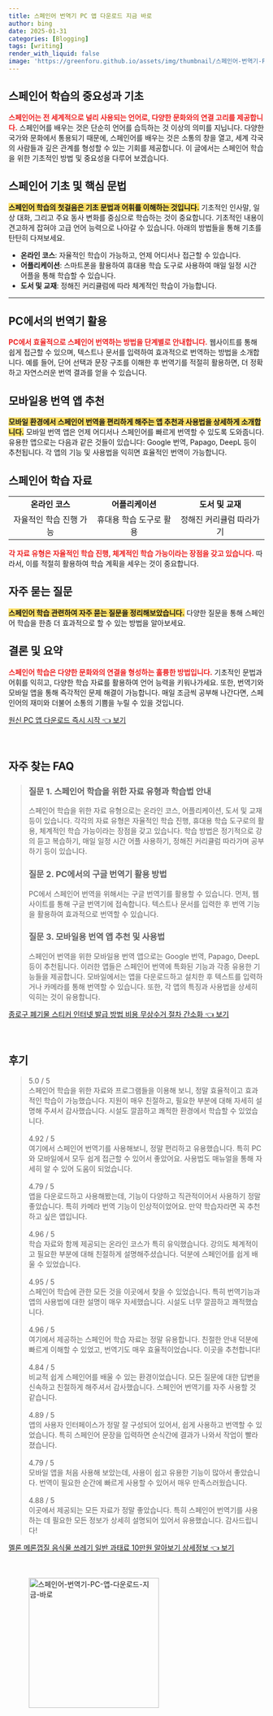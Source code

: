 ```yaml
---
title: 스페인어 번역기 PC 앱 다운로드 지금 바로
author: bing
date: 2025-01-31
categories: [Blogging]
tags: [writing]
render_with_liquid: false
image: 'https://greenforu.github.io/assets/img/thumbnail/스페인어-번역기-PC-앱-다운로드-지금-바로.webp'
---
```



<h2 id='스페인어 학습의 중요성과 기초'>스페인어 학습의 중요성과 기초</h2>

<p><b><span style="color: #ee2323;">스페인어는 전 세계적으로 널리 사용되는 언어로, 다양한 문화와의 연결 고리를 제공합니다.</span></b> 스페인어를 배우는 것은 단순히 언어를 습득하는 것 이상의 의미를 지닙니다. 다양한 국가와 문화에서 통용되기 때문에, 스페인어를 배우는 것은 소통의 창을 열고, 세계 각국의 사람들과 깊은 관계를 형성할 수 있는 기회를 제공합니다. 이 글에서는 스페인어 학습을 위한 기초적인 방법 및 중요성을 다루어 보겠습니다.</p>

<h2 id='스페인어 기초 및 핵심 문법'>스페인어 기초 및 핵심 문법</h2>

<p><b><span style="background-color: #ffe066;">스페인어 학습의 첫걸음은 기초 문법과 어휘를 이해하는 것입니다.</span></b> 기초적인 인사말, 일상 대화, 그리고 주요 동사 변화를 중심으로 학습하는 것이 중요합니다. 기초적인 내용이 견고하게 잡혀야 고급 언어 능력으로 나아갈 수 있습니다. 아래의 방법들을 통해 기초를 탄탄히 다져보세요.</p>

<ul>
    <li><b>온라인 코스</b>: 자율적인 학습이 가능하고, 언제 어디서나 접근할 수 있습니다.</li>
    <li><b>어플리케이션</b>: 스마트폰을 활용하여 휴대용 학습 도구로 사용하여 매일 일정 시간 어플을 통해 학습할 수 있습니다.</li>
    <li><b>도서 및 교재</b>: 정해진 커리큘럼에 따라 체계적인 학습이 가능합니다.</li>
</ul>

<hr />

<h2 id='PC에서의 번역기 활용'>PC에서의 번역기 활용</h2>

<p><b><span style="color: #ee2323;">PC에서 효율적으로 스페인어 번역하는 방법을 단계별로 안내합니다.</span></b> 웹사이트를 통해 쉽게 접근할 수 있으며, 텍스트나 문서를 입력하여 효과적으로 번역하는 방법을 소개합니다. 예를 들어, 단어 선택과 문장 구조를 이해한 후 번역기를 적절히 활용하면, 더 정확하고 자연스러운 번역 결과를 얻을 수 있습니다.</p>

<h2 id='모바일용 번역 앱 추천'>모바일용 번역 앱 추천</h2>

<p><b><span style="background-color: #ffe066;">모바일 환경에서 스페인어 번역을 편리하게 해주는 앱 추천과 사용법을 상세하게 소개합니다.</span></b> 모바일 번역 앱은 언제 어디서나 스페인어를 빠르게 번역할 수 있도록 도와줍니다. 유용한 앱으로는 다음과 같은 것들이 있습니다: Google 번역, Papago, DeepL 등이 추천됩니다. 각 앱의 기능 및 사용법을 익히면 효율적인 번역이 가능합니다.</p>

<h2 id='스페인어 학습 자료'>스페인어 학습 자료</h2>

<table>
    <tr>
        <td style="text-align: center; height: 17px;"><b>온라인 코스</b></td>
        <td style="text-align: center; height: 17px;"><b>어플리케이션</b></td>
        <td style="text-align: center; height: 17px;"><b>도서 및 교재</b></td>
    </tr>
    <tr>
        <td style="text-align: center; height: 17px;">자율적인 학습 진행 가능</td>
        <td style="text-align: center; height: 17px;">휴대용 학습 도구로 활용</td>
        <td style="text-align: center; height: 17px;">정해진 커리큘럼 따라가기</td>
    </tr>
</table>

<p><b><span style="color: #ee2323;">각 자료 유형은 자율적인 학습 진행, 체계적인 학습 가능이라는 장점을 갖고 있습니다.</span></b> 따라서, 이를 적절히 활용하여 학습 계획을 세우는 것이 중요합니다.</p>

<h2 id='자주 묻는 질문'>자주 묻는 질문</h2>

<p><b><span style="background-color: #ffe066;">스페인어 학습 관련하여 자주 묻는 질문을 정리해보았습니다.</span></b> 다양한 질문을 통해 스페인어 학습을 한층 더 효과적으로 할 수 있는 방법을 알아보세요.</p>

<h2 id='결론 및 요약'>결론 및 요약</h2>

<p><b><span style="color: #ee2323;">스페인어 학습은 다양한 문화와의 연결을 형성하는 훌륭한 방법입니다.</span></b> 기초적인 문법과 어휘를 익히고, 다양한 학습 자료를 활용하여 언어 능력을 키워나가세요. 또한, 번역기와 모바일 앱을 통해 즉각적인 문제 해결이 가능합니다. 매일 조금씩 공부해 나간다면, 스페인어의 재미와 더불어 소통의 기쁨을 누릴 수 있을 것입니다.</p>


<p><a class="click-button" title="원신 PC 앱 다운로드 즉시 시작" href="https://greenforu.github.io/posts/%EC%9B%90%EC%8B%A0-PC-%EC%95%B1-%EB%8B%A4%EC%9A%B4%EB%A1%9C%EB%93%9C-%EC%A6%89%EC%8B%9C-%EC%8B%9C%EC%9E%91/" rel="dofollow">원신 PC 앱 다운로드 즉시 시작 👈 보기</a></p><br>
<h2 id='자주_찾는_FAQ'>자주 찾는 FAQ</h2>
<div itemscope="" itemtype="https://schema.org/FAQPage"> 
<blockquote> 
<div itemscope="" itemprop="mainEntity" itemtype="https://schema.org/Question"> 
<h3 itemprop="name">질문 1. 스페인어 학습을 위한 자료 유형과 학습법 안내</h3> 
<div itemscope="" itemprop="acceptedAnswer" itemtype="https://schema.org/Answer"> 
<span itemprop="text"> 
<p>스페인어 학습을 위한 자료 유형으로는 온라인 코스, 어플리케이션, 도서 및 교재 등이 있습니다. 각각의 자료 유형은 자율적인 학습 진행, 휴대용 학습 도구로의 활용, 체계적인 학습 가능이라는 장점을 갖고 있습니다. 학습 방법은 정기적으로 강의 듣고 복습하기, 매일 일정 시간 어플 사용하기, 정해진 커리큘럼 따라가며 공부하기 등이 있습니다.</p> 
</span> 
</div> 
</div> 

<div itemscope="" itemprop="mainEntity" itemtype="https://schema.org/Question"> 
<h3 itemprop="name">질문 2. PC에서의 구글 번역기 활용 방법</h3> 
<div itemscope="" itemprop="acceptedAnswer" itemtype="https://schema.org/Answer"> 
<span itemprop="text"> 
<p>PC에서 스페인어 번역을 위해서는 구글 번역기를 활용할 수 있습니다. 먼저, 웹사이트를 통해 구글 번역기에 접속합니다. 텍스트나 문서를 입력한 후 번역 기능을 활용하여 효과적으로 번역할 수 있습니다.</p> 
</span> 
</div> 
</div> 

<div itemscope="" itemprop="mainEntity" itemtype="https://schema.org/Question"> 
<h3 itemprop="name">질문 3. 모바일용 번역 앱 추천 및 사용법</h3> 
<div itemscope="" itemprop="acceptedAnswer" itemtype="https://schema.org/Answer"> 
<span itemprop="text"> 
<p>스페인어 번역을 위한 모바일용 번역 앱으로는 Google 번역, Papago, DeepL 등이 추천됩니다. 이러한 앱들은 스페인어 번역에 특화된 기능과 각종 유용한 기능들을 제공합니다. 모바일에서는 앱을 다운로드하고 설치한 후 텍스트를 입력하거나 카메라를 통해 번역할 수 있습니다. 또한, 각 앱의 특징과 사용법을 상세히 익히는 것이 유용합니다.</p> 
</span> 
</div> 
</div> 
</blockquote> 
</div>
<p><a class="click-button" title="종로구 폐기물 스티커 인터넷 발급 방법 비용 무상수거 절차 간소화" href="https://greenforu.github.io/posts/%EC%A2%85%EB%A1%9C%EA%B5%AC-%ED%8F%90%EA%B8%B0%EB%AC%BC-%EC%8A%A4%ED%8B%B0%EC%BB%A4-%EC%9D%B8%ED%84%B0%EB%84%B7-%EB%B0%9C%EA%B8%89-%EB%B0%A9%EB%B2%95-%EB%B9%84%EC%9A%A9-%EB%AC%B4%EC%83%81%EC%88%98%EA%B1%B0-%EC%A0%88%EC%B0%A8-%EA%B0%84%EC%86%8C%ED%99%94/" rel="dofollow">종로구 폐기물 스티커 인터넷 발급 방법 비용 무상수거 절차 간소화 👈 보기</a></p><br>
<h2 id='후기'>후기</h2>
<div itemscope itemtype="https://schema.org/Product">
  <blockquote>
  <div itemprop="review" itemscope itemtype="https://schema.org/Review">
      <div itemprop="reviewRating" itemscope itemtype="https://schema.org/Rating"> <span itemprop="ratingValue">5.0</span> / <span itemprop="bestRating">5</span> </div>
      <span itemprop="reviewBody">스페인어 학습을 위한 자료와 프로그램들을 이용해 보니, 정말 효율적이고 효과적인 학습이 가능했습니다. 지원이 매우 친절하고, 필요한 부분에 대해 자세히 설명해 주셔서 감사했습니다. 시설도 깔끔하고 쾌적한 환경에서 학습할 수 있었습니다.</span>
  </div>
  <br>
  <div itemprop="review" itemscope itemtype="https://schema.org/Review">
      <div itemprop="reviewRating" itemscope itemtype="https://schema.org/Rating"> <span itemprop="ratingValue">4.92</span> / <span itemprop="bestRating">5</span> </div>
      <span itemprop="reviewBody">여기에서 스페인어 번역기를 사용해보니, 정말 편리하고 유용했습니다. 특히 PC와 모바일에서 모두 쉽게 접근할 수 있어서 좋았어요. 사용법도 매뉴얼을 통해 자세히 알 수 있어 도움이 되었습니다.</span>
  </div>
  <br>
  <div itemprop="review" itemscope itemtype="https://schema.org/Review">
      <div itemprop="reviewRating" itemscope itemtype="https://schema.org/Rating"> <span itemprop="ratingValue">4.79</span> / <span itemprop="bestRating">5</span> </div>
      <span itemprop="reviewBody">앱을 다운로드하고 사용해봤는데, 기능이 다양하고 직관적이어서 사용하기 정말 좋았습니다. 특히 카메라 번역 기능이 인상적이었어요. 만약 학습자라면 꼭 추천하고 싶은 앱입니다.</span>
  </div>
  <br>
  <div itemprop="review" itemscope itemtype="https://schema.org/Review">
      <div itemprop="reviewRating" itemscope itemtype="https://schema.org/Rating"> <span itemprop="ratingValue">4.96</span> / <span itemprop="bestRating">5</span> </div>
      <span itemprop="reviewBody">학습 자료와 함께 제공되는 온라인 코스가 특히 유익했습니다. 강의도 체계적이고 필요한 부분에 대해 친절하게 설명해주셨습니다. 덕분에 스페인어를 쉽게 배울 수 있었습니다.</span>
  </div>
  <br>
  <div itemprop="review" itemscope itemtype="https://schema.org/Review">
      <div itemprop="reviewRating" itemscope itemtype="https://schema.org/Rating"> <span itemprop="ratingValue">4.95</span> / <span itemprop="bestRating">5</span> </div>
      <span itemprop="reviewBody">스페인어 학습에 관한 모든 것을 이곳에서 찾을 수 있었습니다. 특히 번역기능과 앱의 사용법에 대한 설명이 매우 자세했습니다. 시설도 너무 깔끔하고 쾌적했습니다.</span>
  </div>
  <br>
  <div itemprop="review" itemscope itemtype="https://schema.org/Review">
      <div itemprop="reviewRating" itemscope itemtype="https://schema.org/Rating"> <span itemprop="ratingValue">4.96</span> / <span itemprop="bestRating">5</span> </div>
      <span itemprop="reviewBody">여기에서 제공하는 스페인어 학습 자료는 정말 유용합니다. 친절한 안내 덕분에 빠르게 이해할 수 있었고, 번역기도 매우 효율적이었습니다. 이곳을 추천합니다!</span>
  </div>
  <br>
  <div itemprop="review" itemscope itemtype="https://schema.org/Review">
      <div itemprop="reviewRating" itemscope itemtype="https://schema.org/Rating"> <span itemprop="ratingValue">4.84</span> / <span itemprop="bestRating">5</span> </div>
      <span itemprop="reviewBody">비교적 쉽게 스페인어를 배울 수 있는 환경이었습니다. 모든 질문에 대한 답변을 신속하고 친절하게 해주셔서 감사했습니다. 스페인어 번역기를 자주 사용할 것 같습니다.</span>
  </div>
  <br>
  <div itemprop="review" itemscope itemtype="https://schema.org/Review">
      <div itemprop="reviewRating" itemscope itemtype="https://schema.org/Rating"> <span itemprop="ratingValue">4.89</span> / <span itemprop="bestRating">5</span> </div>
      <span itemprop="reviewBody">앱의 사용자 인터페이스가 정말 잘 구성되어 있어서, 쉽게 사용하고 번역할 수 있었습니다. 특히 스페인어 문장을 입력하면 순식간에 결과가 나와서 작업이 빨라졌습니다.</span>
  </div>
  <br>
  <div itemprop="review" itemscope itemtype="https://schema.org/Review">
      <div itemprop="reviewRating" itemscope itemtype="https://schema.org/Rating"> <span itemprop="ratingValue">4.79</span> / <span itemprop="bestRating">5</span> </div>
      <span itemprop="reviewBody">모바일 앱을 처음 사용해 보았는데, 사용이 쉽고 유용한 기능이 많아서 좋았습니다. 번역이 필요한 순간에 빠르게 사용할 수 있어서 매우 만족스러웠습니다.</span>
  </div>
  <br>
  <div itemprop="review" itemscope itemtype="https://schema.org/Review">
      <div itemprop="reviewRating" itemscope itemtype="https://schema.org/Rating"> <span itemprop="ratingValue">4.88</span> / <span itemprop="bestRating">5</span> </div>
      <span itemprop="reviewBody">이곳에서 제공되는 모든 자료가 정말 좋았습니다. 특히 스페인어 번역기를 사용하는 데 필요한 모든 정보가 상세히 설명되어 있어서 유용했습니다. 감사드립니다!</span>
  </div>
  </blockquote>
</div>
<p><a class="click-button" title="멜론 메론껍질 음식물 쓰레기 일반 과태료 10만원 알아보기 상세정보" href="https://greenforu.github.io/posts/%EB%A9%9C%EB%A1%A0-%EB%A9%94%EB%A1%A0%EA%BB%8D%EC%A7%88-%EC%9D%8C%EC%8B%9D%EB%AC%BC-%EC%93%B0%EB%A0%88%EA%B8%B0-%EC%9D%BC%EB%B0%98-%EA%B3%BC%ED%83%9C%EB%A3%8C-10%EB%A7%8C%EC%9B%90-%EC%95%8C%EC%95%84%EB%B3%B4%EA%B8%B0-%EC%83%81%EC%84%B8%EC%A0%95%EB%B3%B4/" rel="dofollow">멜론 메론껍질 음식물 쓰레기 일반 과태료 10만원 알아보기 상세정보 👈 보기</a></p><br>
<figure class="image"><img src="https://greenforu.github.io/assets/img/thumbnail/스페인어-번역기-PC-앱-다운로드-지금-바로.webp" alt="스페인어-번역기-PC-앱-다운로드-지금-바로" width="256" height="256"></figure>